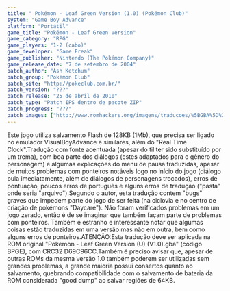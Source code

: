 ```yaml
---
title: " Pokémon - Leaf Green Version (1.0) (Pokémon Club)"
system: "Game Boy Advance"
platform: "Portátil"
game_title: "Pokémon - Leaf Green Version"
game_category: "RPG"
game_players: "1-2 (cabo)"
game_developer: "Game Freak"
game_publisher: "Nintendo (The Pokémon Company)"
game_release_date: "7 de setembro de 2004"
patch_author: "Ash Ketchum"
patch_group: "Pokémon Club"
patch_site: "http://pokeclub.com.br/"
patch_version: "???"
patch_release: "25 de abril de 2010"
patch_type: "Patch IPS dentro de pacote ZIP"
patch_progress: "???"
patch_images: ["http://www.romhackers.org/imagens/traducoes/%5BGBA%5D%20Pokemon%20-%20Leaf%20Green%20Version%20-%20Pokemon%20Club%20-%201.png","http://www.romhackers.org/imagens/traducoes/%5BGBA%5D%20Pokemon%20-%20Leaf%20Green%20Version%20-%20Pokemon%20Club%20-%202.png","http://www.romhackers.org/imagens/traducoes/%5BGBA%5D%20Pokemon%20-%20Leaf%20Green%20Version%20-%20Pokemon%20Club%20-%203.png"]
---
```

Este jogo utiliza salvamento Flash de 128KB (1Mb), que precisa ser ligado no emulador VisualBoyAdvance e similares, além do "Real Time Clock".Tradução com fonte acentuada (apesar do til ter sido substituído por um trema), com boa parte dos diálogos (estes adaptados para o gênero do personagem) e algumas explicações do menu de pausa traduzidas, apesar de muitos problemas com ponteiros notáveis logo no início do jogo (diálogo pula imediatamente, além de diálogos de personagens trocados), erros de pontuação, poucos erros de português e alguns erros de tradução ("pasta" onde seria "arquivo").Segundo o autor, esta tradução contem "bugs" graves que impedem parte do jogo de ser feita (na ciclovia e no centro de criação de pokémons "Daycare"). Não foram verificados problemas em um jogo zerado, então é de se imaginar que também façam parte de problemas com ponteiros. Também é estranho e interessante notar que algumas coisas estão traduzidas em uma versão mas não em outra, bem como alguns erros de ponteiros.ATENÇÃO:Esta tradução deve ser aplicada na ROM original "Pokemon - Leaf Green Version (U) (V1.0).gba" (código BPGE), com CRC32 D69C96CC.Também é preciso avisar que, apesar de outras ROMs da mesma versão 1.0 também poderem ser utilizadas sem grandes problemas, a grande maioria possui consertos quanto ao salvamento, quebrando compatibilidade com o salvamento de bateria da ROM considerada "good dump" ao salvar regiões de 64KB.